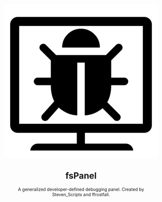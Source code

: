 <div align="center">

<img src=".moonwave/static/logo.png" width="512" />

# fsPanel

A generalized developer-defined debugging panel. Created by Steven_Scripts and ffrostfall.

</div>